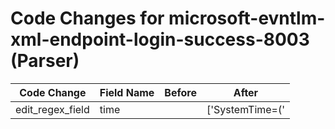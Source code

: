 # Code Changes for microsoft-evntlm-xml-endpoint-login-success-8003 (Parser)

| Code Change | Field Name | Before | After |
|-------------|------------|--------|-------|
| edit_regex_field | time |  | ['SystemTime=(\'|")({time}\d\d\d\d-\d\d-\d\dT\d\d:\d\d:\d\d.\d\d\d\d\d\d\d\d\dZ)'] |